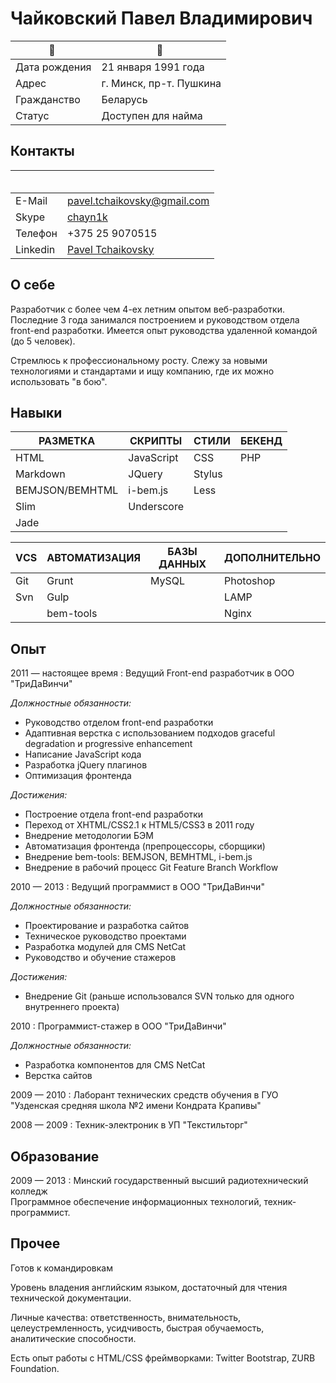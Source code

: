 # Чайковский Павел Владимирович

                |  
--------------- | ------------------------------- 
Дата рождения   | 21 января 1991 года
Адрес           | г. Минск, пр-т. Пушкина
Гражданство     | Беларусь
Статус          | Доступен для найма


## Контакты

           |  
----------- | -------------------------------------------------------- 
E-Mail      | [pavel.tchaikovsky@gmail.com](pavel.tchaikovsky@gmail.com)
Skype       | [chayn1k](skype:chayn1k?call)
Телефон     | +375 25 9070515
Linkedin    | [Pavel Tchaikovsky](http://linkedin.com/pub/pavel-tchaikovsky/49/566/b64/)


## О себе

Разработчик с более чем 4-ех летним опытом веб-разработки. Последние 3 года занимался построением и руководством отдела front-end разработки. Имеется опыт руководства удаленной командой (до 5 человек).

Стремлюсь к профессиональному росту. Слежу за новыми технологиями и стандартами и ищу компанию, где их можно использовать "в бою".


## Навыки

РАЗМЕТКА        | СКРИПТЫ       | СТИЛИ     | БЕКЕНД
--------------- | ------------- | --------- | ---------
HTML            | JavaScript    | CSS       | PHP   
Markdown        | JQuery        | Stylus    | 
BEMJSON/BEMHTML | i-bem.js      | Less      |
Slim            | Underscore    |           |
Jade            |               |           |

VСS         | АВТОМАТИЗАЦИЯ | БАЗЫ ДАННЫХ   | ДОПОЛНИТЕЛЬНО
----------- | ------------- | ------------- | --------------
Git         | Grunt         | MySQL         | Photoshop
Svn         | Gulp          |               | LAMP
            | bem-tools     |               | Nginx


## Опыт

2011 — настоящее время : Ведущий Front-end разработчик в ООО "ТриДаВинчи"

*Должностные обязанности:*

* Руководство отделом front-end разработки
* Адаптивная верстка с использованием подходов graceful degradation и progressive enhancement
* Написание JavaScript кода
* Разработка jQuery плагинов
* Оптимизация фронтенда

*Достижения:*

* Построение отдела front-end разработки
* Переход от XHTML/CSS2.1 к HTML5/CSS3 в 2011 году
* Внедрение методологии БЭМ
* Автоматизация фронтенда (препроцессоры, сборщики)
* Внедрение bem-tools: BEMJSON, BEMHTML, i-bem.js
* Внедрение в рабочий процесс Git Feature Branch Workflow


2010 — 2013   : Ведущий программист в ООО "ТриДаВинчи"

*Должностные обязанности:*

* Проектирование и разработка сайтов
* Техническое руководство проектами
* Разработка модулей для CMS NetCat
* Руководство и обучение стажеров

*Достижения:*

* Внедрение Git (раньше использовался SVN только для одного внутреннего проекта)


2010        : Программист-стажер в ООО "ТриДаВинчи"

*Должностные обязанности:*

* Разработка компонентов для CMS NetCat
* Верстка сайтов    

2009 — 2010   : Лаборант технических средств обучения в ГУО "Узденская средняя школа №2 имени Кондрата Крапивы"

2008 — 2009   : Техник-электроник в УП "Текстильторг"


## Образование

2009 — 2013   : Минский государственный высший радиотехнический колледж  
Программное обеспечение информационных технологий, техник-программист.


## Прочее

Готов к командировкам

Уровень владения английским языком, достаточный для чтения технической документации.

Личные качества: ответственность, внимательность, целеустремленность, усидчивость, быстрая обучаемость, аналитические способности.

Есть опыт работы с HTML/CSS фреймворками: Twitter Bootstrap, ZURB Foundation.